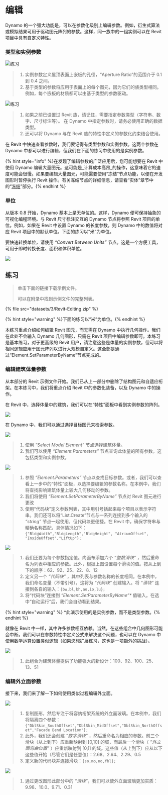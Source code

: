 # 编辑

Dynamo 的一个强大功能是，可以在参数化级别上编辑参数。例如，衍生式算法或模拟结果可用于驱动图元阵列的参数。这样，同一族中的一组实例可以在 Revit 项目中具有自定义特性。

### 类型和实例参数

![练习](images/3/32(2).jpg)

> 1. 实例参数定义屋顶表面上嵌板的孔径，“Aperture Ratio”的范围介于 0.1 到 0.4 之间。
> 2. 基于类型的参数将应用于表面上的每个图元，因为它们的族类型相同。例如，每个嵌板的材质都可以由基于类型的参数驱动。

![练习](../.gitbook/assets/params.jpg)

> 1. 如果之前已设置过 Revit 族，请记住，需要指定参数类型（字符串、数字、尺寸标注等）。 在 Dynamo 中指定参数时，请务必使用正确的数据类型。
> 2. 还可以将 Dynamo 与在 Revit 族的特性中定义的参数化约束结合使用。

在 Revit 中快速查看参数时，我们要记得有类型参数和实例参数。这两个参数在 Dynamo 中都可以进行编辑，但我们在下面的练习中使用的是实例参数。

{% hint style="info" %}在发现了编辑参数的广泛应用后，您可能想要在 Revit 中使用 Dynamo 编辑大量图元。这可能是_计算成本高昂_的操作，这意味着它的速度可能会很慢。如果要编辑大量图元，可能需要使用“冻结”节点功能，以便在开发图形时暂停执行 Revit 操作。有关冻结节点的详细信息，请查看“实体”章节中的“[冻结](../essential-nodes-and-concepts/5\_geometry-for-computational-design/5-6\_solids.md#freezing)”部分。{% endhint %}

### 单位

从版本 0.8 开始，Dynamo 基本上是无单位的。这样，Dynamo 便可保持抽象的可视化编程环境。与 Revit 尺寸标注交互的 Dynamo 节点将参照 Revit 项目的单位。例如，如果在 Revit 中设置 Dynamo 的长度参数，则 Dynamo 中的数值将对应 Revit 项目中的默认单位。下面的练习以“米”为单位。

要快速转换单位，请使用 _“Convert Between Units”_ 节点。这是一个方便工具，可用于即时转换长度、面积和体积单位。

![](images/3/editing-units.jpg)

## 练习

> 单击下面的链接下载示例文件。
>
> 可以在附录中找到示例文件的完整列表。

{% file src="datasets/3/Revit-Editing.zip" %}

{% hint style="warning" %}下面的练习以“米”为单位。{% endhint %}

本练习重点介绍如何编辑 Revit 图元，而无需在 Dynamo 中执行几何操作。我们在此处不会输入 Dynamo 几何图形，只需在 Revit 项目中编辑参数即可。本练习是基本练习，对于更高级的 Revit 用户，请注意这些是体量的实例参数，但可以将相同逻辑应用于图元阵列以进行大规模自定义。这全部是通过“Element.SetParameterByName”节点完成的。

### 编辑建筑体量参数

从本部分的 Revit 示例文件开始。我们已从上一部分中删除了结构图元和自适应桁架。在本练习中，我们将重点介绍 Revit 中的参数化装备，以及 Dynamo 中的操作。

在 Revit 中，选择体量中的建筑，我们可以在“特性”面板中看到实例参数的阵列。

![](images/3/editing-exercise01.jpg)

在 Dynamo 中，我们可以通过选择目标图元来检索参数。

![](images/3/editing-exercise02.jpg)

> 1. 使用 _“Select Model Element”_ 节点选择建筑体量。
> 2. 我们可以使用 _“Element.Parameters”_ 节点查询此体量的所有参数。这包括类型和实例参数。

![](images/3/editing-exercise03.jpg)

> 1. 参照 _“Element.Parameters”_ 节点以查找目标参数。或者，我们可以查看上一步中的“特性”面板，以选择要编辑的参数名称。在本例中，我们将查找影响建筑体量上较大几何移动的参数。
> 2. 我们将使用 _“Element.SetParameterByName”_ 节点对 Revit 图元进行更改
> 3. 使用“代码块”定义参数列表，其中用引号括起来每个项目以表示字符串。我们还可以将“List.Create”节点与一系列连接到多个输入的 _“string”_ 节点一起使用，但代码块更便捷。在 Revit 中，确保字符串与精确名称匹配，具体情况如下：`{"BldgWidth","BldgLength","BldgHeight", "AtriumOffset", "InsideOffset","LiftUp"};`

![](images/3/editing-exercise04.jpg)

> 1. 我们还要为每个参数指定值。向画布添加六个 _“整数滑块”_ ，然后重命名为列表中相应的参数。此外，根据上图设置每个滑块的值。按从上到下的顺序：62、92、25、22、8、12
> 2. 定义另一个 _“代码块”_ ，其中列表与参数名称的长度相同。在本例中，我们命名变量（不带引号），这将为 _“代码块”_ 创建输入。将 _“滑块”_ 连接到各自的输入：`{bw,bl,bh,ao,io,lu};`
> 3. 将“代码块”连接到 _“Element.SetParameterByName”*_ 值输入。在选中“自动运行”后，我们会自动看到结果。

{% hint style="warning" %} *此演示使用的是实例参数，而不是类型参数。{% endhint %}

就像在 Revit 中一样，其中许多参数相互依赖。当然，在这些组合中几何图形可能会中断。我们可以在参数特性中定义公式来解决这个问题，也可以在 Dynamo 中使用数学运算设置类似逻辑（如果您想扩展练习，这也是一项额外的挑战）。

![](images/3/editing-exercise05.jpg)

> 1. 此组合为建筑体量提供了功能强大的新设计：100、92、100、25、13、51

### 编辑外立面参数

接下来，我们来了解一下如何使用类似过程编辑外立面。

![](images/3/editing-exercise06.jpg)

> 1. 复制图形，然后专注于将容纳桁架系统的外立面玻璃。在本例中，我们将隔离四个参数：`{"DblSkin_SouthOffset","DblSkin_MidOffset","DblSkin_NorthOffset","Facade Bend Location"};`
> 2. 此外，我们还会创建 _“数字滑块”_ ，然后重命名为相应的参数。前三个滑块（从上到下）应重新映射到 [0,10] 的域，而最后一个滑块（ _“外立面弯曲位置”_ ）应重新映射到 [0,1] 的域。这些值（从上到下）应从以下这些值开始（尽管它们是任意值）：2.68、2.64、2.29、0.5
> 3. 定义新的代码块并连接滑块：`{so,mo,no,fbl};`

![](images/3/editing-exercise07.jpg)

> 1. 通过更改图形此部分中的 _“滑块”_，我们可以使外立面玻璃更加实质：9.98、10.0、9.71、0.31
